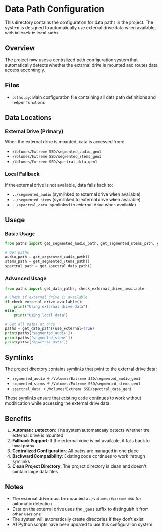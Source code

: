 # Data Path Configuration

This directory contains the configuration for data paths in the project. The system is designed to automatically use external drive data when available, with fallback to local paths.

## Overview

The project now uses a centralized path configuration system that automatically detects whether the external drive is mounted and routes data access accordingly.

## Files

- `paths.py`: Main configuration file containing all data path definitions and helper functions

## Data Locations

### External Drive (Primary)
When the external drive is mounted, data is accessed from:
- `/Volumes/Extreme SSD/segmented_audio_gen1`
- `/Volumes/Extreme SSD/segmented_stems_gen1`
- `/Volumes/Extreme SSD/spectral_data_gen1`

### Local Fallback
If the external drive is not available, data falls back to:
- `../segmented_audio` (symlinked to external drive when available)
- `../segmented_stems` (symlinked to external drive when available)
- `../spectral_data` (symlinked to external drive when available)

## Usage

### Basic Usage
```python
from paths import get_segmented_audio_path, get_segmented_stems_path, get_spectral_data_path

# Get paths
audio_path = get_segmented_audio_path()
stems_path = get_segmented_stems_path()
spectral_path = get_spectral_data_path()
```

### Advanced Usage
```python
from paths import get_data_paths, check_external_drive_available

# Check if external drive is available
if check_external_drive_available():
    print("Using external drive data")
else:
    print("Using local data")

# Get all paths at once
paths = get_data_paths(use_external=True)
print(paths['segmented_audio'])
print(paths['segmented_stems'])
print(paths['spectral_data'])
```

## Symlinks

The project directory contains symlinks that point to the external drive data:
- `segmented_audio` → `/Volumes/Extreme SSD/segmented_audio_gen1`
- `segmented_stems` → `/Volumes/Extreme SSD/segmented_stems_gen1`
- `spectral_data` → `/Volumes/Extreme SSD/spectral_data_gen1`

These symlinks ensure that existing code continues to work without modification while accessing the external drive data.

## Benefits

1. **Automatic Detection**: The system automatically detects whether the external drive is mounted
2. **Fallback Support**: If the external drive is not available, it falls back to local paths
3. **Centralized Configuration**: All paths are managed in one place
4. **Backward Compatibility**: Existing code continues to work through symlinks
5. **Clean Project Directory**: The project directory is clean and doesn't contain large data files

## Notes

- The external drive must be mounted at `/Volumes/Extreme SSD` for automatic detection
- Data on the external drive uses the `_gen1` suffix to distinguish it from other versions
- The system will automatically create directories if they don't exist
- All Python scripts have been updated to use this configuration system 